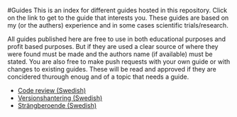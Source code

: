 #Guides
This is an index for different guides hosted in this repository. Click on the link to get to the guide that interests you. These guides are based on my (or the authers) experience and in some cases scientific trials/research.

All guides published here are free to use in both educational purposes and profit based purposes. But if they are used a clear source of where they were found must be made and the authors name (if available) must be stated. You are also free to make push requests with your own guide or with changes to existing guides. These will be read and approved if they are concidered thurough enoug and of a topic that needs a guide.

* [Code review (Swedish)](https://github.com/gingerswede/guides/blob/master/codereview.md)
* [Versionshantering (Swedish)](https://github.com/gingerswede/guides/blob/master/versionshantering.md)
* [Strängberoende (Swedish)](https://github.com/gingerswede/guides/blob/master/strangberoende.md)